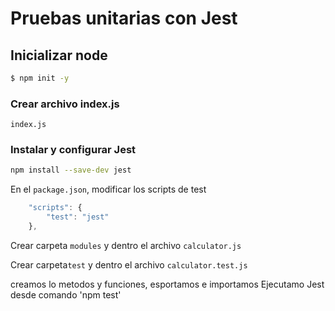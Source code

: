 # Pruebas unitarias con Jest

## Inicializar node 
```sh
$ npm init -y
```

### Crear archivo index.js
`index.js`

### Instalar y configurar Jest
```sh
npm install --save-dev jest
```
En el `package.json`, modificar los scripts de test
```javascript
    "scripts": {
        "test": "jest"
    },
```

Crear carpeta `modules` y dentro el archivo `calculator.js`

Crear carpeta`test` y dentro el archivo `calculator.test.js`

creamos lo metodos y funciones, esportamos e importamos
Ejecutamo Jest desde comando 'npm test'